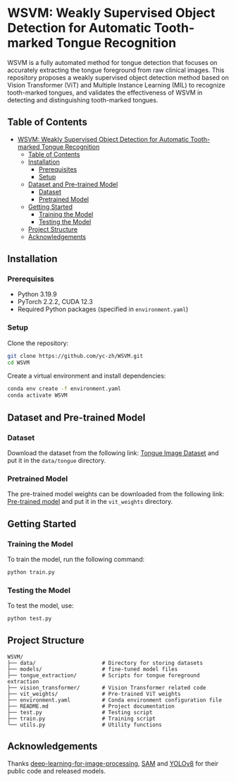 # WSVM: Weakly Supervised Object Detection for Automatic Tooth-marked Tongue Recognition

WSVM is a fully automated method for tongue detection that focuses on accurately extracting the tongue foreground from raw clinical images. This repository proposes a weakly supervised object detection method based on Vision Transformer (ViT) and Multiple Instance Learning (MIL) to recognize tooth-marked tongues, and validates the effectiveness of WSVM in detecting and distinguishing tooth-marked tongues.

## Table of Contents

- [WSVM: Weakly Supervised Object Detection for Automatic Tooth-marked Tongue Recognition](#wsvm-weakly-supervised-object-detection-for-automatic-tooth-marked-tongue-recognition)
  - [Table of Contents](#table-of-contents)
  - [Installation](#installation)
    - [Prerequisites](#prerequisites)
    - [Setup](#setup)
  - [Dataset and Pre-trained Model](#dataset-and-pre-trained-model)
    - [Dataset](#dataset)
    - [Pretrained Model](#pretrained-model)
  - [Getting Started](#getting-started)
    - [Training the Model](#training-the-model)
    - [Testing the Model](#testing-the-model)
  - [Project Structure](#project-structure)
  - [Acknowledgements](#acknowledgements)

## Installation

### Prerequisites

- Python 3.19.9 
- PyTorch 2.2.2, CUDA 12.3
- Required Python packages (specified in `environment.yaml`)

### Setup

Clone the repository:
```bash
git clone https://github.com/yc-zh/WSVM.git
cd WSVM
```

Create a virtual environment and install dependencies:
```bash
conda env create -f environment.yaml
conda activate WSVM
```
## Dataset and Pre-trained Model
### Dataset
Download the dataset from the following link: [Tongue Image Dataset](https://www.kaggle.com/datasets/clearhanhui/biyesheji?resource=download) and put it in the `data/tongue` directory.

### Pretrained Model
The pre-trained model weights can be downloaded from the following link: [Pre-trained model](https://pan.baidu.com/s/1zqb08naP0RPqqfSXfkB2EA) and put it in the `vit_weights` directory.

## Getting Started
### Training the Model

To train the model, run the following command:
```bash
python train.py
```

### Testing the Model

To test the model, use:
```bash
python test.py
```

## Project Structure

```
WSVM/
├── data/                     # Directory for storing datasets
├── models/                   # fine-tuned model files
├── tongue_extraction/        # Scripts for tongue foreground extraction
├── vision_transformer/       # Vision Transformer related code
├── vit_weights/              # Pre-trained ViT weights
├── environment.yaml          # Conda environment configuration file
├── README.md                 # Project documentation
├── test.py                   # Testing script
├── train.py                  # Training script
└── utils.py                  # Utility functions
```

## Acknowledgements
Thanks [deep-learning-for-image-processing](https://github.com/WZMIAOMIAO/deep-learning-for-image-processing), [SAM](https://github.com/facebookresearch/segment-anything) and [YOLOv8](https://github.com/ultralytics/ultralytics) for their public code and released models.
